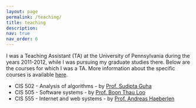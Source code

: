 ```yaml
---
layout: page
permalink: /teaching/
title: teaching
description:
nav: true
nav_order: 6
---
```


<p>
I was a Teaching Assistant (TA) at the University of Pennsylvania during the years 2011-2012,
while I was pursuing my graduate studies there. Below are the courses for which I was a TA.
More information about the specific courses is available <a href="https://catalog.upenn.edu/courses/cis/">here</a>.
</p>

<div>
    <ul>
        <li>CIS 502 - Analysis of algorithms - by <a href="https://www.linkedin.com/in/sudiptoguha">Prof. Sudipta Guha</a></li>
        <li>CIS 505 - Software systems - by <a href="https://www.linkedin.com/in/boon-thau-loo-8930813/">Prof. Boon Thau Loo</a></li>
        <li>CIS 555 - Internet and web systems - by <a href="https://www.linkedin.com/in/andreashaeberlen/">Prof. Andreas Haeberlen</a></li>
    </ul>
</div>
